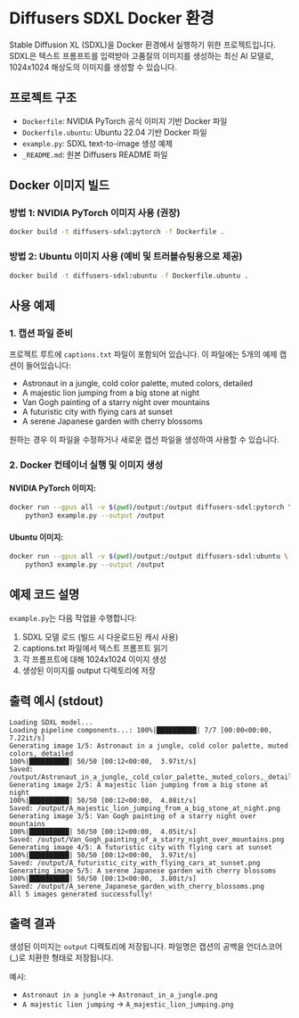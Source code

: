 # Diffusers SDXL Docker 환경

Stable Diffusion XL (SDXL)을 Docker 환경에서 실행하기 위한 프로젝트입니다.
SDXL은 텍스트 프롬프트를 입력받아 고품질의 이미지를 생성하는 최신 AI 모델로, 1024x1024 해상도의 이미지를 생성할 수 있습니다.

## 프로젝트 구조

- `Dockerfile`: NVIDIA PyTorch 공식 이미지 기반 Docker 파일
- `Dockerfile.ubuntu`: Ubuntu 22.04 기반 Docker 파일
- `example.py`: SDXL text-to-image 생성 예제
- `_README.md`: 원본 Diffusers README 파일

## Docker 이미지 빌드

### 방법 1: NVIDIA PyTorch 이미지 사용 (권장)
```bash
docker build -t diffusers-sdxl:pytorch -f Dockerfile .
```

### 방법 2: Ubuntu 이미지 사용 (예비 및 트러블슈팅용으로 제공)
```bash
docker build -t diffusers-sdxl:ubuntu -f Dockerfile.ubuntu .
```

## 사용 예제

### 1. 캡션 파일 준비

프로젝트 루트에 `captions.txt` 파일이 포함되어 있습니다. 이 파일에는 5개의 예제 캡션이 들어있습니다:
- Astronaut in a jungle, cold color palette, muted colors, detailed
- A majestic lion jumping from a big stone at night
- Van Gogh painting of a starry night over mountains
- A futuristic city with flying cars at sunset
- A serene Japanese garden with cherry blossoms

원하는 경우 이 파일을 수정하거나 새로운 캡션 파일을 생성하여 사용할 수 있습니다.

### 2. Docker 컨테이너 실행 및 이미지 생성

#### NVIDIA PyTorch 이미지:
```bash
docker run --gpus all -v $(pwd)/output:/output diffusers-sdxl:pytorch \
    python3 example.py --output /output
```

#### Ubuntu 이미지:
```bash
docker run --gpus all -v $(pwd)/output:/output diffusers-sdxl:ubuntu \
    python3 example.py --output /output
```

## 예제 코드 설명

`example.py`는 다음 작업을 수행합니다:
1. SDXL 모델 로드 (빌드 시 다운로드된 캐시 사용)
2. captions.txt 파일에서 텍스트 프롬프트 읽기
3. 각 프롬프트에 대해 1024x1024 이미지 생성
4. 생성된 이미지를 output 디렉토리에 저장

## 출력 예시 (stdout)
```
Loading SDXL model...
Loading pipeline components...: 100%|██████████| 7/7 [00:00<00:00,  7.22it/s]
Generating image 1/5: Astronaut in a jungle, cold color palette, muted colors, detailed
100%|██████████| 50/50 [00:12<00:00,  3.97it/s]
Saved: /output/Astronaut_in_a_jungle,_cold_color_palette,_muted_colors,_detailed.png
Generating image 2/5: A majestic lion jumping from a big stone at night
100%|██████████| 50/50 [00:12<00:00,  4.08it/s]
Saved: /output/A_majestic_lion_jumping_from_a_big_stone_at_night.png
Generating image 3/5: Van Gogh painting of a starry night over mountains
100%|██████████| 50/50 [00:12<00:00,  4.05it/s]
Saved: /output/Van_Gogh_painting_of_a_starry_night_over_mountains.png
Generating image 4/5: A futuristic city with flying cars at sunset
100%|██████████| 50/50 [00:12<00:00,  3.97it/s]
Saved: /output/A_futuristic_city_with_flying_cars_at_sunset.png
Generating image 5/5: A serene Japanese garden with cherry blossoms
100%|██████████| 50/50 [00:13<00:00,  3.80it/s]
Saved: /output/A_serene_Japanese_garden_with_cherry_blossoms.png
All 5 images generated successfully!
```

## 출력 결과

생성된 이미지는 `output` 디렉토리에 저장됩니다. 파일명은 캡션의 공백을 언더스코어(_)로 치환한 형태로 저장됩니다.

예시:
- `Astronaut in a jungle` → `Astronaut_in_a_jungle.png`
- `A majestic lion jumping` → `A_majestic_lion_jumping.png`
